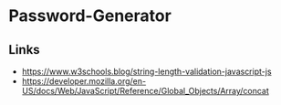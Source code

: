 # Password-Generator

##

## Links

- https://www.w3schools.blog/string-length-validation-javascript-js
- https://developer.mozilla.org/en-US/docs/Web/JavaScript/Reference/Global_Objects/Array/concat
